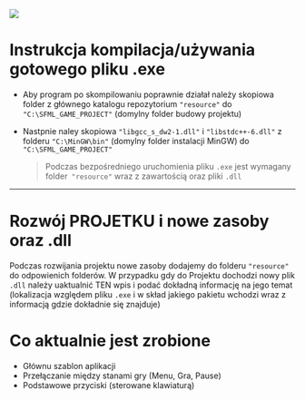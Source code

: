 
![](https://thinkspacestudio.com/images/z/zombiemazecalendar15c556c9919.jpg)
# Instrukcja kompilacja/używania gotowego pliku .exe
- Aby program po skompilowaniu poprawnie działał należy skopiowa folder z głównego katalogu repozytorium ```"resource"``` do ``` "C:\SFML_GAME_PROJECT" ``` (domylny folder budowy projektu)  
* Nastpnie naley skopiowa ```"libgcc_s_dw2-1.dll"``` i ```"libstdc++-6.dll"``` z folderu ```"C:\MinGW\bin"``` (domylny folder instalacji MinGW) do ```"C:\SFML_GAME_PROJECT"```

  > Podczas bezpośredniego uruchomienia pliku ```.exe``` jest wymagany folder``` "resource"``` wraz z zawartością oraz pliki ```.dll```

 ---
 
# Rozwój PROJETKU i nowe zasoby oraz .dll
Podczas rozwijania projektu nowe zasoby dodajemy do folderu ```"resource"``` do odpowienich folderów.
W przypadku gdy do Projektu dochodzi nowy plik ```.dll``` należy uaktualnić TEN wpis i podać dokładną informację na jego temat (lokalizacja względem pliku ```.exe``` i w skład jakiego pakietu wchodzi wraz z informacją gdzie dokładnie się znajduje)


# Co aktualnie jest zrobione
 * Głównu szablon aplikacji
 * Przełączanie między stanami gry (Menu, Gra, Pause)
 * Podstawowe przyciski (sterowane klawiaturą)